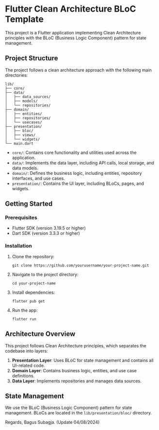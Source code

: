 # Flutter Clean Architecture BLoC Template

This project is a Flutter application implementing Clean Architecture principles with the BLoC (Business Logic Component) pattern for state management.

## Project Structure

The project follows a clean architecture approach with the following main directories:

```
lib/
├── core/
├── data/
│   ├── data_sources/
│   ├── models/
│   └── repositories/
├── domain/
│   ├── entities/
│   ├── repositories/
│   └── usecases/
├── presentation/
│   ├── bloc/
│   ├── views/
│   └── widgets/
└── main.dart
```

- `core/`: Contains core functionality and utilities used across the application.
- `data/`: Implements the data layer, including API calls, local storage, and data models.
- `domain/`: Defines the business logic, including entities, repository interfaces, and use cases.
- `presentation/`: Contains the UI layer, including BLoCs, pages, and widgets.

## Getting Started

### Prerequisites

- Flutter SDK (version 3.19.5 or higher)
- Dart SDK (version 3.3.3 or higher)

### Installation

1. Clone the repository:
   ```
   git clone https://github.com/yourusername/your-project-name.git
   ```

2. Navigate to the project directory:
   ```
   cd your-project-name
   ```

3. Install dependencies:
   ```
   flutter pub get
   ```

4. Run the app:
   ```
   flutter run
   ```

## Architecture Overview

This project follows Clean Architecture principles, which separates the codebase into layers:

1. **Presentation Layer**: Uses BLoC for state management and contains all UI-related code.
2. **Domain Layer**: Contains business logic, entities, and use case definitions.
3. **Data Layer**: Implements repositories and manages data sources.

## State Management

We use the BLoC (Business Logic Component) pattern for state management. BLoCs are located in the `lib/presentation/bloc/` directory.

Regards, Bagus Subagja. (Update 04/08/2024)
